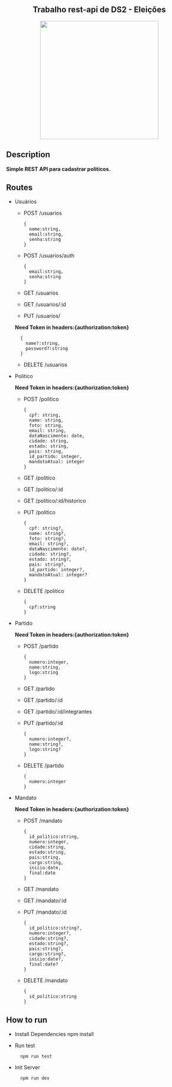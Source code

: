 <div align=center>
  <h2>Trabalho rest-api de DS2 - Eleições</h2>
  <img src="https://istoe.com.br/wp-content/uploads/2020/12/73.jpg" style="width:320px;"/>
</div>

## Description
  **Simple REST API para cadastrar politicos.**
## Routes
 
* Usuários 

  * POST    /usuarios 
  
        {
          name:string,
          email:string,
          senha:string
        }
        
  * POST    /usuarios/auth
  
        {
          email:string,
          senha:string
        }
         
  * GET     /usuarios
  
  * GET     /usuarios/:id
  
  * PUT     /usuarios/ 
  
  **Need Token in headers:{authorization:token}**
  
        {
          name?:string,
          password?:string
        }

  * DELETE  /usuarios
  
* Politico

  **Need Token in headers:{authorization:token}**
  
  * POST    /politico 
        
        {
          cpf: string,
          name: string,
          foto: string,
          email: string,
          dataNascimento: date,
          cidade: string,
          estado: string,
          pais: string,
          id_partido: integer,
          mandatoAtual: integer
        } 
  
  * GET     /politico 
  
  * GET     /politico/:id 

  * GET     /politico/:id/historico 
  
  * PUT     /politico 
  
        {
          cpf: string?,
          name: string?,
          foto: string?,
          email: string?,
          dataNascimento: date?,
          cidade: string?,
          estado: string?,
          pais: string?,
          id_partido: integer?,
          mandatoAtual: integer?
        }
  
  * DELETE  /politico 
  
        {
          cpf:string
        }
  
* Partido

  **Need Token in headers:{authorization:token}**
  
  * POST    /partido 
  
        {
          numero:integer,   
          name:string,
          logo:string
        }
  
  * GET     /partido
  
  
  * GET     /partido/:id
  

  * GET     /partido/:id/integrantes
  
  
  * PUT     /partido/:id 
 
        {
          numero:integer?,   
          name:string?,
          logo:string?
        }
  
  * DELETE  /partido 
  
        {
          numero:integer
        }

* Mandato

  **Need Token in headers:{authorization:token}**
  
  * POST    /mandato 
  
        {
          id_politico:string,
          numero:integer,
          cidade:string,
          estado:string,
          pais:string,
          cargo:string,
          inicio:date,
          final:date
        }
  
  * GET     /mandato
  
  
  * GET     /mandato/:id
  
   
  * PUT     /mandato/:id 
 
        {
          id_politico:string?,
          numero:integer?,
          cidade:string?,
          estado:string?,
          pais:string?,
          cargo:string?,
          inicio:date?,
          final:date?
        }
  
  * DELETE  /mandato 
  
        {
          id_politico:string
        }


## How to run
* Install Dependencies
        npm install
* Run test

        npm run test
* Init Server

        npm run dev
      
